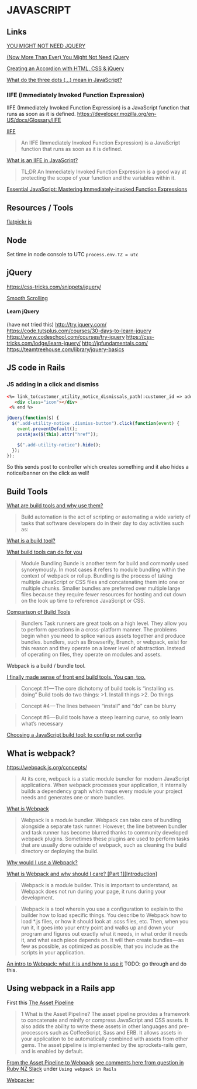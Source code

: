# JAVASCRIPT

## Links

[YOU MIGHT NOT NEED JQUERY](http://youmightnotneedjquery.com/)

[(Now More Than Ever) You Might Not Need jQuery](https://css-tricks.com/now-ever-might-not-need-jquery/)

[Creating an Accordion with HTML, CSS & jQuery](http://inspirationalpixels.com/tutorials/creating-an-accordion-with-html-css-jquery)

[What do the three dots (...) mean in JavaScript?](https://oprea.rocks/blog/what-do-the-three-dots-mean-in-javascript/)

### IIFE (Immediately Invoked Function Expression)

IIFE (Immediately Invoked Function Expression) is a JavaScript function that runs as soon as it is defined.
https://developer.mozilla.org/en-US/docs/Glossary/IIFE

[IIFE](https://developer.mozilla.org/en-US/docs/Glossary/IIFE)
  >An IIFE (Immediately Invoked Function Expression) is a JavaScript function that runs as soon as it is defined.

[What is an IIFE in JavaScript?](https://medium.com/javascript-in-plain-english/https-medium-com-javascript-in-plain-english-stop-feeling-iffy-about-using-an-iife-7b0292aba174)

>TL;DR
>An Immediately Invoked Function Expression is a good way at protecting the scope of your function and the variables within it.

[Essential JavaScript: Mastering Immediately-invoked Function Expressions](https://medium.com/@vvkchandra/essential-javascript-mastering-immediately-invoked-function-expressions-67791338ddc6)

## Resources / Tools

[flatpickr js](https://flatpickr.js.org/)


## Node
Set time in node console to UTC
`process.env.TZ = utc`


## jQuery
https://css-tricks.com/snippets/jquery/

[Smooth Scrolling](https://css-tricks.com/snippets/jquery/smooth-scrolling/)

#### Learn jQuery
(have not tried this)
http://try.jquery.com/
https://code.tutsplus.com/courses/30-days-to-learn-jquery
https://www.codeschool.com/courses/try-jquery
https://css-tricks.com/lodge/learn-jquery/
http://jqfundamentals.com/
https://teamtreehouse.com/library/jquery-basics


## JS code in Rails

### JS adding in a click and dismiss

```html
<%= link_to(customer_utility_notice_dismissals_path(:customer_id => add_utility_notice.customer_id), :class => "dismiss-button") do %>
   <div class="icon"></div>
 <% end %>
```

```js
jQuery(function($) {
  $(".add-utility-notice .dismiss-button").click(function(event) {
    event.preventDefault();
    postAjax($(this).attr("href"));

    $(".add-utility-notice").hide();
  });
});
```
So this sends post to controller which creates something and it also hides a notice/banner on the click as well!


## Build Tools

[What are build tools and why use them?](https://support.deploybot.com/article/58-what-are-build-tools-and-why-use-them)
>Build automation is the act of scripting or automating a wide variety of tasks that software developers do in their day to day activities such as:

[What is a build tool?](https://stackoverflow.com/questions/7249871/what-is-a-build-tool?answertab=votes#tab-top)

[What build tools can do for you](https://www.netlify.com/blog/2017/11/15/what-build-tools-can-do-for-you/)
>Module Bundling
>Bunde is another term for build and commonly used synonymously. In most cases it refers to module bundling within the context of webpack or rollup. Bundling is the process of taking multiple JavaScript or CSS files and concatenating them into one or multiple chunks. Smaller bundles are preferred over multiple large files because they require fewer resources for hosting and cut down on the look up time to reference JavaScript or CSS.

[Comparison of Build Tools](https://survivejs.com/webpack/appendices/comparison/)

>Bundlers
>Task runners are great tools on a high level. They allow you to perform operations in a cross-platform manner. The problems begin when you need to splice various assets together and produce bundles. bundlers, such as Browserify, Brunch, or webpack, exist for this reason and they operate on a lower level of abstraction. Instead of operating on files, they operate on modules and assets.

Webpack is a build / bundle tool.


[I finally made sense of front end build tools. You can, too.](https://medium.freecodecamp.org/making-sense-of-front-end-build-tools-3a1b3a87043b)

>Concept #1 — The core dichotomy of build tools is “installing vs. doing”
  > Build tools do two things:
    >1. Install things
    >2. Do things

>Concept #4 — The lines between “install” and “do” can be blurry

>Concept #6 — Build tools have a steep learning curve, so only learn what’s necessary


[Choosing a JavaScript build tool: to config or not config](https://dev.to/netlify/choosing-a-javascript-build-tool-to-config-or-not-config-2ia8)


## What is webpack?

https://webpack.js.org/concepts/

>At its core, webpack is a static module bundler for modern JavaScript applications. When webpack processes your application, it internally builds a dependency graph which maps every module your project needs and generates one or more bundles.


[What is Webpack](https://survivejs.com/webpack/what-is-webpack/)

>Webpack is a module bundler. Webpack can take care of bundling alongside a separate task runner. However, the line between bundler and task runner has become blurred thanks to community developed webpack plugins. Sometimes these plugins are used to perform tasks that are usually done outside of webpack, such as cleaning the build directory or deploying the build.

[Why would I use a Webpack?](http://tinselcity.net/whys/packers)

[What is Webpack and why should I care? [Part 1][Introduction]](https://medium.com/the-self-taught-programmer/what-is-webpack-and-why-should-i-care-part-1-introduction-ca4da7d0d8dc)

>Webpack is a module builder. This is important to understand, as Webpack does not run during your page, it runs during your development.

>Webpack is a tool wherein you use a configuration to explain to the builder how to load specific things. You describe to Webpack how to load *.js files, or how it should look at .scss files, etc. Then, when you run it, it goes into your entry point and walks up and down your program and figures out exactly what it needs, in what order it needs it, and what each piece depends on. It will then create bundles — as few as possible, as optimized as possible, that you include as the scripts in your application.

[An intro to Webpack: what it is and how to use it](https://medium.freecodecamp.org/an-intro-to-webpack-what-it-is-and-how-to-use-it-8304ecdc3c60)
TODO: go through and do this.


## Using webpack in a Rails app

First this
[The Asset Pipeline](https://guides.rubyonrails.org/asset_pipeline.html)

>1 What is the Asset Pipeline?
>The asset pipeline provides a framework to concatenate and minify or compress JavaScript and CSS assets. It also adds the ability to write these assets in other languages and pre-processors such as CoffeeScript, Sass and ERB. It allows assets in your application to be automatically combined with assets from other gems.
>The asset pipeline is implemented by the sprockets-rails gem, and is enabled by default.

[From the Asset Pipeline to Webpack](https://medium.com/michelada-io/from-the-asset-pipeline-to-webpack-ce5a4bc323a9)
[see comments here from question in Ruby NZ Slack](../mistakes_improvements_learnings/2019_03_mistakes_improvements_learning.md) under `Using webpack in Rails`

[Webpacker](https://github.com/rails/webpacker)
